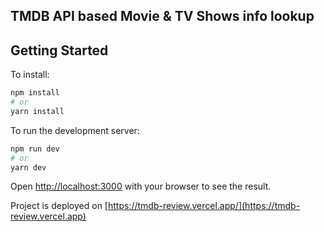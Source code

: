 ## TMDB API based Movie & TV Shows info lookup

## Getting Started

To install:
```bash
npm install
# or
yarn install
```

To run the development server:

```bash
npm run dev
# or
yarn dev
```

Open [http://localhost:3000](http://localhost:3000) with your browser to see the result.

Project is deployed on [https://tmdb-review.vercel.app/](https://tmdb-review.vercel.app)
